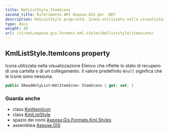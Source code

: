```yaml
---
title: KmlListStyle.ItemIcons
second_title: Riferimento API Aspose.GIS per .NET
description: KmlListStyle proprietà. Icona utilizzata nella visualizzazione Elenco che riflette lo stato di recupero di una cartella o di un collegamento. Il valore predefinito ènull significa che le icone sono nessuna.
type: docs
weight: 30
url: /it/net/aspose.gis.formats.kml.styles/kmlliststyle/itemicons/
---
```

## KmlListStyle.ItemIcons property

Icona utilizzata nella visualizzazione Elenco che riflette lo stato di recupero di una cartella o di un collegamento. Il valore predefinito è`null` significa che le icone sono nessuna.

```csharp
public IReadOnlyList<KmlItemIcon> ItemIcons { get; set; }
```

### Guarda anche

* class [KmlItemIcon](../../kmlitemicon/)
* class [KmlListStyle](../)
* spazio dei nomi [Aspose.Gis.Formats.Kml.Styles](../../kmlliststyle/)
* assemblea [Aspose.GIS](../../../)


